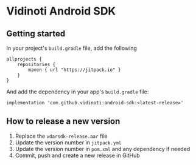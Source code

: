 # Vidinoti Android SDK

## Getting started

In your project's `build.gradle` file, add the following

```
allprojects {
    repositories {
        maven { url "https://jitpack.io" }
    }
}
```

And add the dependency in your app's `build.gradle` file:

```
implementation 'com.github.vidinoti:android-sdk:<latest-release>'
```

## How to release a new version

1. Replace the `vdarsdk-release.aar` file
2. Update the version number in `jitpack.yml`
3. Update the version number in `pom.xml` and any dependency if needed
4. Commit, push and create a new release in GitHub